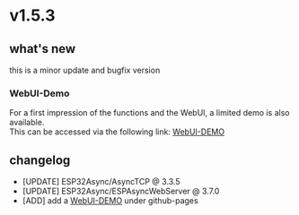 # v1.5.3

## what's new

this is a minor update and bugfix version

### WebUI-Demo

For a first impression of the functions and the WebUI, a limited demo is also available.  
This can be accessed via the following link: [WebUI-DEMO](https://dewenni.github.io/ESP32-Jarolift-Controller/)


## changelog

- [UPDATE]  ESP32Async/AsyncTCP @ 3.3.5
- [UPDATE]  ESP32Async/ESPAsyncWebServer @ 3.7.0
- [ADD] add a [WebUI-DEMO](https://dewenni.github.io/ESP32-Jarolift-Controller/) under github-pages
